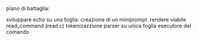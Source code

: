 piano di battaglia: 

sviluppare echo su una foglia:
	creazione di un miniprompt: rendere viabile read_command (read.c)
	tokenizazzione
	parser su unica foglia
	esecutore del comando
